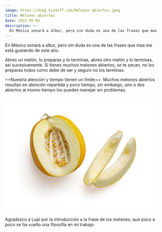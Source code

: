```yaml
---
image: https://dimg.kinduff.com/Melones abiertos.jpeg
title: Melones abiertos
date: 2021-05-05
description: >-
  En México sonará a albur, pero sin duda es una de las frases que mas me está gustando de este año.
---
```


En México sonará a albur, pero sin duda es una de las frases que mas me está gustando de este año.

Abres un melón, lo preparas y lo terminas, abres otro melón y lo terminas, así sucesivamente. Si tienes muchos melones abiertos, se te secan, no los preparas todos como debe de ser y seguro no los terminas.

==Nuestra atención y tiempo tienen un límite==. Muchos melones abiertos resultan en atención repartida y poco tiempo, sin embargo, uno o dos abiertos al mismo tiempo los puedes manejar sin problemas.

![](/assets/images/posts/melones.jpg)

Agradezco a Lupi por la introducción a la frase de los melones, que poco a poco se ha vuelto una filosofía en mi trabajo.
